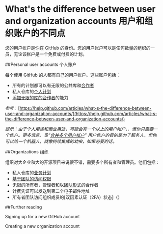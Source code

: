 What's the difference between user and organization accounts 用户和组织账户的不同点
===========
 
您的用户帐户是你在 GitHub 的身份。您的用户帐户可以是任何数量的组织的一员，无论该帐户是一个免费或付费的计划。

##Personal user accounts 个人账户

每个使用 GitHub 的人都有自己的用户帐户。这些账户包括：

* 所有的计划都可以有无限的公共库和[合作者](https://github.com/waylau/github-help/blob/master/Permission%20levels%20for%20a%20user%20account%20repository%20%E7%94%A8%E6%88%B7%E5%BA%93%E7%9A%84%E6%9D%83%E9%99%90%E7%BA%A7%E5%88%AB.md)
* 私人仓库的[个人计划](https://github.com/plans)
* [添加无限的库的合作者](https://github.com/waylau/github-help/blob/master/Adding%20collaborators%20to%20a%20personal%20repository%20%E6%B7%BB%E5%8A%A0%E5%90%88%E4%BD%9C%E8%80%85%E5%88%B0%E4%B8%AA%E4%BA%BA%E7%9A%84%E5%BA%93.md)的能力

*参考*：[https://help.github.com/articles/what-s-the-difference-between-user-and-organization-accounts/](https://help.github.com/articles/what-s-the-difference-between-user-and-organization-accounts/)

*提示：由于个人用途和商业用途，可能会有一个以上的用户帐户，，但你只需要一个帐户。更多信息，见“[合并多个用户帐户](https://github.com/waylau/github-help/blob/master/Merging%20multiple%20user%20accounts%20%E5%90%88%E5%B9%B6%E5%A4%9A%E4%B8%AA%E7%94%A8%E6%88%B7%E8%B4%A6%E5%8F%B7.md)”
用户帐户的目的是为了服务人，但你可以给一个机器人，就像持续集成的幼虫，如果必要的话。*

##Organizations 组织

组织对大企业和大的开源项目来说很不错，需要多个所有者和管理员。他们包括：

* 私人仓库的[业务计划](https://github.com/plans)
* [基于团队的访问权限](https://github.com/waylau/github-help/blob/master/Permission%20levels%20for%20an%20organization%20repository%20%E7%BB%84%E7%BB%87%E5%BA%93%E7%9A%84%E6%9D%83%E9%99%90%E7%BA%A7%E5%88%AB.md)
* 无限的所有者，管理者和以[团队形式](https://github.com/waylau/github-help/blob/master/Adding%20or%20inviting%20members%20to%20a%20team%20in%20an%20organization%20%E6%B7%BB%E5%8A%A0%E6%88%96%E9%82%80%E8%AF%B7%E7%BB%84%E7%BB%87%E6%88%90%E5%91%98%E5%88%B0%E4%B8%80%E4%B8%AA%E5%9B%A2%E9%98%9F%E4%B8%AD.md)的合作者
* 计费凭证可以发送到第二个电子邮件地址
* 所有者团队访问组织成员的[双因素认证（2FA）状态]（）

##Further reading

Signing up for a new GitHub account

Creating a new organization account
